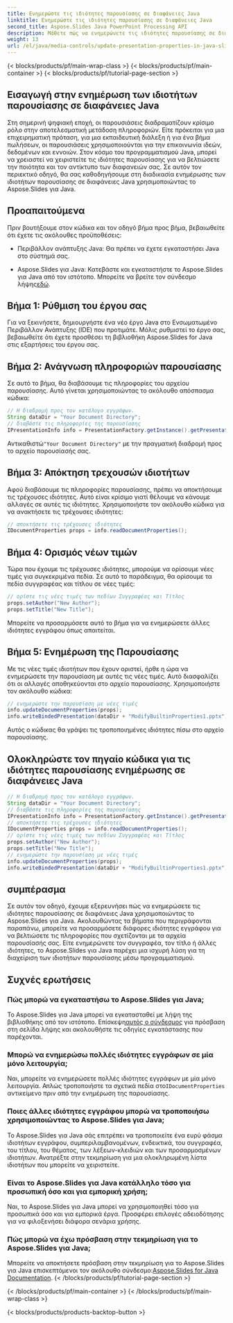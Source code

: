 ```yaml
---
title: Ενημερώστε τις ιδιότητες παρουσίασης σε διαφάνειες Java
linktitle: Ενημερώστε τις ιδιότητες παρουσίασης σε διαφάνειες Java
second_title: Aspose.Slides Java PowerPoint Processing API
description: Μάθετε πώς να ενημερώνετε τις ιδιότητες παρουσίασης σε διαφάνειες Java χρησιμοποιώντας το Aspose.Slides για Java. Προσαρμόστε τον συγγραφέα, τον τίτλο και πολλά άλλα για εντυπωσιακές παρουσιάσεις.
weight: 13
url: /el/java/media-controls/update-presentation-properties-in-java-slides/
---
```


{< blocks/products/pf/main-wrap-class >}
{< blocks/products/pf/main-container >}
{< blocks/products/pf/tutorial-page-section >}


## Εισαγωγή στην ενημέρωση των ιδιοτήτων παρουσίασης σε διαφάνειες Java

Στη σημερινή ψηφιακή εποχή, οι παρουσιάσεις διαδραματίζουν κρίσιμο ρόλο στην αποτελεσματική μετάδοση πληροφοριών. Είτε πρόκειται για μια επιχειρηματική πρόταση, για μια εκπαιδευτική διάλεξη ή για ένα βήμα πωλήσεων, οι παρουσιάσεις χρησιμοποιούνται για την επικοινωνία ιδεών, δεδομένων και εννοιών. Στον κόσμο του προγραμματισμού Java, μπορεί να χρειαστεί να χειριστείτε τις ιδιότητες παρουσίασης για να βελτιώσετε την ποιότητα και τον αντίκτυπο των διαφανειών σας. Σε αυτόν τον περιεκτικό οδηγό, θα σας καθοδηγήσουμε στη διαδικασία ενημέρωσης των ιδιοτήτων παρουσίασης σε διαφάνειες Java χρησιμοποιώντας το Aspose.Slides για Java.

## Προαπαιτούμενα

Πριν βουτήξουμε στον κώδικα και τον οδηγό βήμα προς βήμα, βεβαιωθείτε ότι έχετε τις ακόλουθες προϋποθέσεις:

- Περιβάλλον ανάπτυξης Java: Θα πρέπει να έχετε εγκαταστήσει Java στο σύστημά σας.

-  Aspose.Slides για Java: Κατεβάστε και εγκαταστήστε το Aspose.Slides για Java από τον ιστότοπο. Μπορείτε να βρείτε τον σύνδεσμο λήψης[εδώ](https://releases.aspose.com/slides/java/).

## Βήμα 1: Ρύθμιση του έργου σας

Για να ξεκινήσετε, δημιουργήστε ένα νέο έργο Java στο Ενσωματωμένο Περιβάλλον Ανάπτυξης (IDE) που προτιμάτε. Μόλις ρυθμιστεί το έργο σας, βεβαιωθείτε ότι έχετε προσθέσει τη βιβλιοθήκη Aspose.Slides for Java στις εξαρτήσεις του έργου σας.

## Βήμα 2: Ανάγνωση πληροφοριών παρουσίασης

Σε αυτό το βήμα, θα διαβάσουμε τις πληροφορίες του αρχείου παρουσίασης. Αυτό γίνεται χρησιμοποιώντας το ακόλουθο απόσπασμα κώδικα:

```java
// Η διαδρομή προς τον κατάλογο εγγράφων.
String dataDir = "Your Document Directory";
// διαβάστε τις πληροφορίες της παρουσίασης
IPresentationInfo info = PresentationFactory.getInstance().getPresentationInfo(dataDir + "ModifyBuiltinProperties1.pptx");
```

 Αντικαθιστώ`"Your Document Directory"` με την πραγματική διαδρομή προς το αρχείο παρουσίασής σας.

## Βήμα 3: Απόκτηση τρεχουσών ιδιοτήτων

Αφού διαβάσουμε τις πληροφορίες παρουσίασης, πρέπει να αποκτήσουμε τις τρέχουσες ιδιότητες. Αυτό είναι κρίσιμο γιατί θέλουμε να κάνουμε αλλαγές σε αυτές τις ιδιότητες. Χρησιμοποιήστε τον ακόλουθο κώδικα για να ανακτήσετε τις τρέχουσες ιδιότητες:

```java
// αποκτήσετε τις τρέχουσες ιδιότητες
IDocumentProperties props = info.readDocumentProperties();
```

## Βήμα 4: Ορισμός νέων τιμών

Τώρα που έχουμε τις τρέχουσες ιδιότητες, μπορούμε να ορίσουμε νέες τιμές για συγκεκριμένα πεδία. Σε αυτό το παράδειγμα, θα ορίσουμε τα πεδία συγγραφέας και τίτλου σε νέες τιμές:

```java
// ορίστε τις νέες τιμές των πεδίων Συγγραφέας και Τίτλος
props.setAuthor("New Author");
props.setTitle("New Title");
```

Μπορείτε να προσαρμόσετε αυτό το βήμα για να ενημερώσετε άλλες ιδιότητες εγγράφου όπως απαιτείται.

## Βήμα 5: Ενημέρωση της Παρουσίασης

Με τις νέες τιμές ιδιοτήτων που έχουν οριστεί, ήρθε η ώρα να ενημερώσετε την παρουσίαση με αυτές τις νέες τιμές. Αυτό διασφαλίζει ότι οι αλλαγές αποθηκεύονται στο αρχείο παρουσίασης. Χρησιμοποιήστε τον ακόλουθο κώδικα:

```java
// ενημερώστε την παρουσίαση με νέες τιμές
info.updateDocumentProperties(props);
info.writeBindedPresentation(dataDir + "ModifyBuiltinProperties1.pptx");
```

Αυτός ο κώδικας θα γράψει τις τροποποιημένες ιδιότητες πίσω στο αρχείο παρουσίασης.

## Ολοκληρώστε τον πηγαίο κώδικα για τις ιδιότητες παρουσίασης ενημέρωσης σε διαφάνειες Java

```java
// Η διαδρομή προς τον κατάλογο εγγράφων.
String dataDir = "Your Document Directory";
// διαβάστε τις πληροφορίες της παρουσίασης
IPresentationInfo info = PresentationFactory.getInstance().getPresentationInfo(dataDir + "ModifyBuiltinProperties1.pptx");
// αποκτήσετε τις τρέχουσες ιδιότητες
IDocumentProperties props = info.readDocumentProperties();
// ορίστε τις νέες τιμές των πεδίων Συγγραφέας και Τίτλος
props.setAuthor("New Author");
props.setTitle("New Title");
// ενημερώστε την παρουσίαση με νέες τιμές
info.updateDocumentProperties(props);
info.writeBindedPresentation(dataDir + "ModifyBuiltinProperties1.pptx");
```

## συμπέρασμα

Σε αυτόν τον οδηγό, έχουμε εξερευνήσει πώς να ενημερώσετε τις ιδιότητες παρουσίασης σε διαφάνειες Java χρησιμοποιώντας το Aspose.Slides για Java. Ακολουθώντας τα βήματα που περιγράφονται παραπάνω, μπορείτε να προσαρμόσετε διάφορες ιδιότητες εγγράφου για να βελτιώσετε τις πληροφορίες που σχετίζονται με τα αρχεία παρουσίασής σας. Είτε ενημερώνετε τον συγγραφέα, τον τίτλο ή άλλες ιδιότητες, το Aspose.Slides για Java παρέχει μια ισχυρή λύση για τη διαχείριση των ιδιοτήτων παρουσίασης μέσω προγραμματισμού.

## Συχνές ερωτήσεις

### Πώς μπορώ να εγκαταστήσω το Aspose.Slides για Java;

Το Aspose.Slides για Java μπορεί να εγκατασταθεί με λήψη της βιβλιοθήκης από τον ιστότοπο. Επίσκεψη[αυτός ο σύνδεσμος](https://releases.aspose.com/slides/java/) για πρόσβαση στη σελίδα λήψης και ακολουθήστε τις οδηγίες εγκατάστασης που παρέχονται.

### Μπορώ να ενημερώσω πολλές ιδιότητες εγγράφων σε μία μόνο λειτουργία;

 Ναι, μπορείτε να ενημερώσετε πολλές ιδιότητες εγγράφων με μία μόνο λειτουργία. Απλώς τροποποιήστε τα σχετικά πεδία στο`IDocumentProperties` αντικείμενο πριν από την ενημέρωση της παρουσίασης.

### Ποιες άλλες ιδιότητες εγγράφου μπορώ να τροποποιήσω χρησιμοποιώντας το Aspose.Slides για Java;

Το Aspose.Slides για Java σάς επιτρέπει να τροποποιείτε ένα ευρύ φάσμα ιδιοτήτων εγγράφου, συμπεριλαμβανομένων, ενδεικτικά, του συγγραφέα, του τίτλου, του θέματος, των λέξεων-κλειδιών και των προσαρμοσμένων ιδιοτήτων. Ανατρέξτε στην τεκμηρίωση για μια ολοκληρωμένη λίστα ιδιοτήτων που μπορείτε να χειριστείτε.

### Είναι το Aspose.Slides για Java κατάλληλο τόσο για προσωπική όσο και για εμπορική χρήση;

Ναι, το Aspose.Slides για Java μπορεί να χρησιμοποιηθεί τόσο για προσωπικά όσο και για εμπορικά έργα. Προσφέρει επιλογές αδειοδότησης για να φιλοξενήσει διάφορα σενάρια χρήσης.

### Πώς μπορώ να έχω πρόσβαση στην τεκμηρίωση για το Aspose.Slides για Java;

 Μπορείτε να αποκτήσετε πρόσβαση στην τεκμηρίωση για το Aspose.Slides για Java επισκεπτόμενοι τον ακόλουθο σύνδεσμο:[Aspose.Slides for Java Documentation](https://reference.aspose.com/slides/java/).
{< /blocks/products/pf/tutorial-page-section >}

{< /blocks/products/pf/main-container >}
{< /blocks/products/pf/main-wrap-class >}

{< blocks/products/products-backtop-button >}
